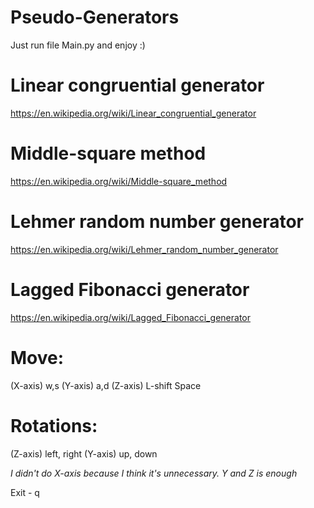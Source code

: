# Pseudo-Generators

Just run file Main.py and enjoy :)

# Linear congruential generator

https://en.wikipedia.org/wiki/Linear_congruential_generator

# Middle-square method

https://en.wikipedia.org/wiki/Middle-square_method

# Lehmer random number generator

https://en.wikipedia.org/wiki/Lehmer_random_number_generator

# Lagged Fibonacci generator

https://en.wikipedia.org/wiki/Lagged_Fibonacci_generator


# Move:
(X-axis) w,s
(Y-axis) a,d
(Z-axis) L-shift Space

# Rotations:
(Z-axis) left, right
(Y-axis) up, down

*I didn't do X-axis because I think it's unnecessary. Y and Z is enough*

Exit - q

